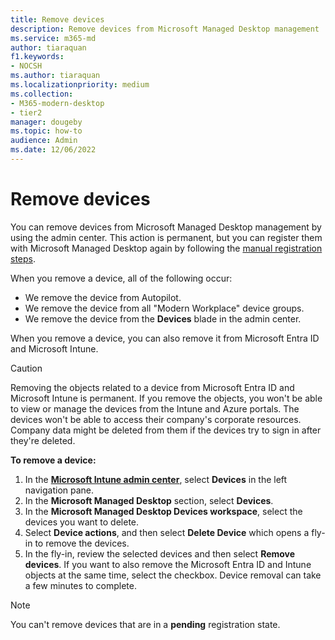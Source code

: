 ```yaml
---
title: Remove devices
description: Remove devices from Microsoft Managed Desktop management
ms.service: m365-md
author: tiaraquan
f1.keywords:
- NOCSH
ms.author: tiaraquan
ms.localizationpriority: medium
ms.collection: 
- M365-modern-desktop
- tier2
manager: dougeby
ms.topic: how-to
audience: Admin
ms.date: 12/06/2022
---
```


# Remove devices

You can remove devices from Microsoft Managed Desktop management by using the admin center. This action is permanent, but you can register them with Microsoft Managed Desktop again by following the [manual registration steps](../prepare/manual-registration.md).

When you remove a device, all of the following occur:

- We remove the device from Autopilot.
- We remove the device from  all "Modern Workplace" device groups.
- We remove the device from the **Devices** blade in the admin center.

When you remove a device, you can also remove it from Microsoft Entra ID and Microsoft Intune.
  
> [!CAUTION]
> Removing the objects related to a device from Microsoft Entra ID and Microsoft Intune is permanent. If you remove the objects, you won't be able to view or manage the devices from the Intune and Azure portals. The devices won't be able to access their company's corporate resources. Company data might be deleted from them if the devices try to sign in after they're deleted.

**To remove a device:**

1. In the **[Microsoft Intune admin center](https://go.microsoft.com/fwlink/?linkid=2109431)**, select **Devices** in the left navigation pane.
2. In the **Microsoft Managed Desktop** section, select **Devices**.
3. In the **Microsoft Managed Desktop Devices workspace**, select the devices you want to delete.
4. Select **Device actions**, and then select **Delete Device** which opens a fly-in to remove the devices.
5. In the fly-in, review the selected devices and then select **Remove devices**. If you want to also remove the Microsoft Entra ID and Intune objects at the same time, select the checkbox. Device removal can take a few minutes to complete.

> [!NOTE]
> You can't remove devices that are in a **pending** registration state.
